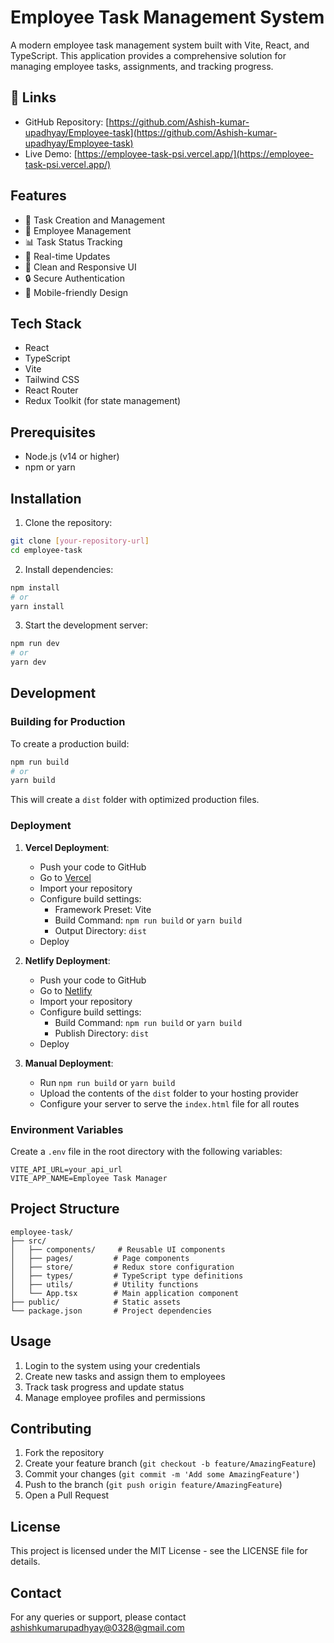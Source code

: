 # Employee Task Management System

A modern employee task management system built with Vite, React, and TypeScript. This application provides a comprehensive solution for managing employee tasks, assignments, and tracking progress.

## 🔗 Links

- GitHub Repository: [https://github.com/Ashish-kumar-upadhyay/Employee-task](https://github.com/Ashish-kumar-upadhyay/Employee-task)
- Live Demo: [https://employee-task-psi.vercel.app/](https://employee-task-psi.vercel.app/)

## Features

- 📝 Task Creation and Management
- 👥 Employee Management
- 📊 Task Status Tracking
- 🔄 Real-time Updates
- 🎨 Clean and Responsive UI
- 🔒 Secure Authentication
- 📱 Mobile-friendly Design

## Tech Stack

- React
- TypeScript
- Vite
- Tailwind CSS
- React Router
- Redux Toolkit (for state management)

## Prerequisites

- Node.js (v14 or higher)
- npm or yarn

## Installation

1. Clone the repository:
```bash
git clone [your-repository-url]
cd employee-task
```

2. Install dependencies:
```bash
npm install
# or
yarn install
```

3. Start the development server:
```bash
npm run dev
# or
yarn dev
```

## Development

### Building for Production

To create a production build:

```bash
npm run build
# or
yarn build
```

This will create a `dist` folder with optimized production files.

### Deployment

1. **Vercel Deployment**:
   - Push your code to GitHub
   - Go to [Vercel](https://vercel.com)
   - Import your repository
   - Configure build settings:
     - Framework Preset: Vite
     - Build Command: `npm run build` or `yarn build`
     - Output Directory: `dist`
   - Deploy

2. **Netlify Deployment**:
   - Push your code to GitHub
   - Go to [Netlify](https://www.netlify.com)
   - Import your repository
   - Configure build settings:
     - Build Command: `npm run build` or `yarn build`
     - Publish Directory: `dist`
   - Deploy

3. **Manual Deployment**:
   - Run `npm run build` or `yarn build`
   - Upload the contents of the `dist` folder to your hosting provider
   - Configure your server to serve the `index.html` file for all routes

### Environment Variables

Create a `.env` file in the root directory with the following variables:

```env
VITE_API_URL=your_api_url
VITE_APP_NAME=Employee Task Manager
```

## Project Structure

```
employee-task/
├── src/
│   ├── components/     # Reusable UI components
│   ├── pages/         # Page components
│   ├── store/         # Redux store configuration
│   ├── types/         # TypeScript type definitions
│   ├── utils/         # Utility functions
│   └── App.tsx        # Main application component
├── public/            # Static assets
└── package.json       # Project dependencies
```

## Usage

1. Login to the system using your credentials
2. Create new tasks and assign them to employees
3. Track task progress and update status
4. Manage employee profiles and permissions

## Contributing

1. Fork the repository
2. Create your feature branch (`git checkout -b feature/AmazingFeature`)
3. Commit your changes (`git commit -m 'Add some AmazingFeature'`)
4. Push to the branch (`git push origin feature/AmazingFeature`)
5. Open a Pull Request

## License

This project is licensed under the MIT License - see the LICENSE file for details.

## Contact

For any queries or support, please contact [ashishkumarupadhyay@0328@gmail.com](mailto:ashishkumarupadhyay@0328@gmail.com)

